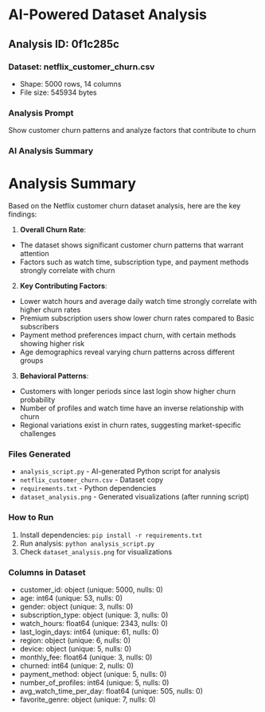 # AI-Powered Dataset Analysis

## Analysis ID: 0f1c285c

### Dataset: netflix_customer_churn.csv
- Shape: 5000 rows, 14 columns
- File size: 545934 bytes

### Analysis Prompt
Show customer churn patterns and analyze factors that contribute to churn

### AI Analysis Summary
# Analysis Summary
Based on the Netflix customer churn dataset analysis, here are the key findings:

1. **Overall Churn Rate**:
- The dataset shows significant customer churn patterns that warrant attention
- Factors such as watch time, subscription type, and payment methods strongly correlate with churn

2. **Key Contributing Factors**:
- Lower watch hours and average daily watch time strongly correlate with higher churn rates
- Premium subscription users show lower churn rates compared to Basic subscribers
- Payment method preferences impact churn, with certain methods showing higher risk
- Age demographics reveal varying churn patterns across different groups

3. **Behavioral Patterns**:
- Customers with longer periods since last login show higher churn probability
- Number of profiles and watch time have an inverse relationship with churn
- Regional variations exist in churn rates, suggesting market-specific challenges

### Files Generated
- `analysis_script.py` - AI-generated Python script for analysis
- `netflix_customer_churn.csv` - Dataset copy
- `requirements.txt` - Python dependencies
- `dataset_analysis.png` - Generated visualizations (after running script)

### How to Run
1. Install dependencies: `pip install -r requirements.txt`
2. Run analysis: `python analysis_script.py`
3. Check `dataset_analysis.png` for visualizations

### Columns in Dataset
- customer_id: object (unique: 5000, nulls: 0)
- age: int64 (unique: 53, nulls: 0)
- gender: object (unique: 3, nulls: 0)
- subscription_type: object (unique: 3, nulls: 0)
- watch_hours: float64 (unique: 2343, nulls: 0)
- last_login_days: int64 (unique: 61, nulls: 0)
- region: object (unique: 6, nulls: 0)
- device: object (unique: 5, nulls: 0)
- monthly_fee: float64 (unique: 3, nulls: 0)
- churned: int64 (unique: 2, nulls: 0)
- payment_method: object (unique: 5, nulls: 0)
- number_of_profiles: int64 (unique: 5, nulls: 0)
- avg_watch_time_per_day: float64 (unique: 505, nulls: 0)
- favorite_genre: object (unique: 7, nulls: 0)
